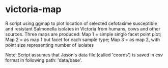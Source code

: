 # victoria-map

R script using ggmap to plot location of selected cefotaxime susceptible and resistant Salmonella isolates in Victoria from humans, cows and other sources. Three maps are produced: Map 1 = simple single facet point plot; Map 2 = as map 1 but facet for each sample type; Map 3 = as map 2, with point size representing number of isolates

Note: Script assumes that Jason's data file (called 'coords') is saved in csv format in following path: 'data/base'.
